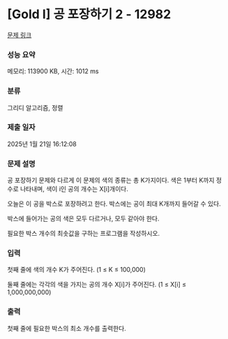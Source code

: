 # [Gold I] 공 포장하기 2 - 12982 

[문제 링크](https://www.acmicpc.net/problem/12982) 

### 성능 요약

메모리: 113900 KB, 시간: 1012 ms

### 분류

그리디 알고리즘, 정렬

### 제출 일자

2025년 1월 21일 16:12:08

### 문제 설명

<p>공 포장하기 문제와 다르게 이 문제의 색의 종류는 총 K가지이다. 색은 1부터 K까지 정수로 나타내며, 색이 i인 공의 개수는 X[i]개이다.</p>

<p>오늘은 이 공을 박스로 포장하려고 한다. 박스에는 공이 최대 K개까지 들어갈 수 있다.</p>

<p>박스에 들어가는 공의 색은 모두 다르거나, 모두 같아야 한다.</p>

<p>필요한 박스 개수의 최솟값을 구하는 프로그램을 작성하시오.</p>

### 입력 

 <p>첫째 줄에 색의 개수 K가 주어진다. (1 ≤ K ≤ 100,000)</p>

<p>둘째 줄에는 각각의 색을 가지는 공의 개수 X[i]가 주어진다. (1 ≤ X[i] ≤ 1,000,000,000)</p>

### 출력 

 <p>첫째 줄에 필요한 박스의 최소 개수를 출력한다.</p>

